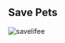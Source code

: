 ## Save Pets

![savelifee](https://github.com/Batuhanbyr/Bootstrap/assets/95686987/b5ce6e2b-a280-4ec1-a934-c2ba2f656462)


